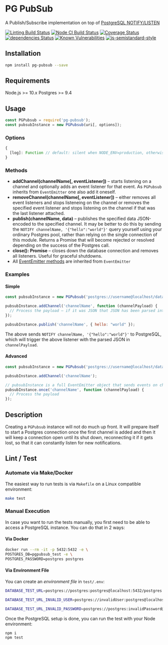 # PG PubSub

A Publish/Subscribe implementation on top of [PostgreSQL NOTIFY/LISTEN](http://www.postgresql.org/docs/9.3/static/sql-notify.html)

[![Linting Build Status](https://github.com/voxpelli/node-pg-pubsub/workflows/Linting/badge.svg)](https://github.com/voxpelli/webpage-webmentions/actions)
[![Node CI Build Status](https://github.com/voxpelli/node-pg-pubsub/workflows/Node%20CI/badge.svg)](https://github.com/voxpelli/webpage-webmentions/actions)
[![Coverage Status](https://coveralls.io/repos/voxpelli/node-pg-pubsub/badge.svg)](https://coveralls.io/r/voxpelli/node-pg-pubsub)
[![dependencies Status](https://david-dm.org/voxpelli/node-pg-pubsub/status.svg)](https://david-dm.org/voxpelli/node-pg-pubsub)
[![Known Vulnerabilities](https://snyk.io/test/github/voxpelli/node-pg-pubsub/badge.svg?targetFile=package.json)](https://snyk.io/test/github/voxpelli/node-pg-pubsub?targetFile=package.json)
[![js-semistandard-style](https://img.shields.io/badge/code%20style-semistandard-brightgreen.svg?style=flat)](https://github.com/Flet/semistandard)

## Installation

```bash
npm install pg-pubsub --save
```

## Requirements

Node.js >= 10.x
Postgres >= 9.4

## Usage

```js
const PGPubsub = require('pg-pubsub');
const pubsubInstance = new PGPubsub(uri[, options]);
```

### Options

```js
{
  [log]: Function // default: silent when NODE_ENV=production, otherwise defaults to console.log(...)
}
```

### Methods

* **addChannel(channelName[, eventListener])** – starts listening on a channel and optionally adds an event listener for that event. As `PGPubsub` inherits from `EventEmitter` one also add it oneself.
* **removeChannel(channelName[, eventListener])** – either removes all event listeners and stops listeneing on the channel or removes the specified event listener and stops listening on the channel if that was the last listener attached.
* **publish(channelName, data)** – publishes the specified data JSON-encoded to the specified channel. It may be better to do this by sending the `NOTIFY channelName, '{"hello":"world"}'` query yourself using your ordinary Postgres pool, rather than relying on the single connection of this module. Returns a Promise that will become rejected or resolved depending on the success of the Postgres call.
* **close(): Promise<void>** – closes down the database connection and removes all listeners. Useful for graceful shutdowns.
* All [EventEmitter methods](http://nodejs.org/api/events.html#events_class_events_eventemitter) are inherited from `EventEmitter`

### Examples

#### Simple

```javascript
const pubsubInstance = new PGPubsub('postgres://username@localhost/database');

pubsubInstance.addChannel('channelName', function (channelPayload) {
  // Process the payload – if it was JSON that JSON has been parsed into an object for you
});

pubsubInstance.publish('channelName', { hello: "world" });
```

The above sends `NOTIFY channelName, '{"hello":"world"}'` to PostgreSQL, which will trigger the above listener with the parsed JSON in `channelPayload`.

#### Advanced

```javascript
const pubsubInstance = new PGPubsub('postgres://username@localhost/database');

pubsubInstance.addChannel('channelName');

// pubsubInstance is a full EventEmitter object that sends events on channel names
pubsubInstance.once('channelName', function (channelPayload) {
  // Process the payload
});
```

## Description

Creating a `PGPubsub` instance will not do much up front. It will prepare itself to start a Postgres connection once the first channel is added and then it will keep a connection open until its shut down, reconnecting it if it gets lost, so that it can constantly listen for new notifications.

## Lint / Test

### Automate via Make/Docker

The easiest way to run tests is via `Makefile` on a Linux compatible environment:

```bash
make test
```

### Manual Execution

In case you want to run the tests manually, you first need to be able to access a PostgreSQL instance. You can do that in 2 ways:

#### Via Docker

```bash
docker run --rm -it -p 5432:5432 -e \
POSTGRES_DB=pgpubsub_test -e \
POSTGRES_PASSWORD=postgres postgres
```

#### Via Environment File

You can create an _environment file_ in `test/.env`:

```bash
DATABASE_TEST_URL=postgres://postgres:postgres@localhost:5432/postgres

DATABASE_TEST_URL_INVALID_USER=postgres://invalidUser:postgres@localhost:5432/postgres

DATABASE_TEST_URL_INVALID_PASSWORD=postgres://postgres:invalidPassword@localhost:5432/postgres
```

Once the PostgreSQL setup is done, you can run the test with your Node environment:

```bash
npm i
npm test
```


